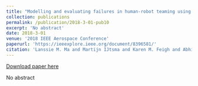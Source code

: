 ```yaml
---
title: "Modelling and evaluating failures in human-robot teaming using simulation"
collection: publications
permalink: /publication/2018-3-01-pub10
excerpt: 'No abstract'
date: 2018-3-01
venue: '2018 IEEE Aerospace Conference'
paperurl: 'https://ieeexplore.ieee.org/document/8396581/'
citation: 'Lanssie M. Ma and Martijn IJtsma and Karen M. Feigh and Abhinay Paladugu and Amy R. Pritchett (2018). Modelling and evaluating failures in human-robot teaming using simulation. In 2018 IEEE Aerospace Conference'
---
```


<a href='https://ieeexplore.ieee.org/document/8396581/'>Download paper here</a>

No abstract
